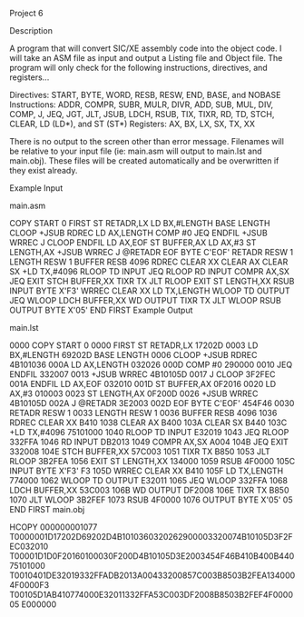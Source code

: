 Project 6

Description

A program that will convert SIC/XE assembly code into the object code. I will take an ASM file as input and output a Listing file and Object file. The program will only check for the following instructions, directives, and registers...

Directives: START, BYTE, WORD, RESB, RESW, END, BASE, and NOBASE
Instructions: ADDR, COMPR, SUBR, MULR, DIVR, ADD, SUB, MUL, DIV, COMP, J, JEQ, JGT, JLT, JSUB, LDCH, RSUB, TIX, TIXR, RD, TD, STCH, CLEAR, LD (LD*), and ST (ST*)
Registers: AX, BX, LX, SX, TX, XX

There is no output to the screen other than error message. Filenames will be relative to your input file (ie: main.asm will output to main.lst and main.obj). These files will be created automatically and be overwritten if they exist already.

Example Input

main.asm

COPY    START   0
FIRST   ST      RETADR,LX
        LD      BX,#LENGTH
        BASE    LENGTH
CLOOP  +JSUB    RDREC
        LD      AX,LENGTH
        COMP    #0
        JEQ     ENDFIL
       +JSUB    WRREC
        J       CLOOP
ENDFIL  LD      AX,EOF
        ST      BUFFER,AX
        LD      AX,#3
        ST      LENGTH,AX
       +JSUB    WRREC
        J       @RETADR
EOF     BYTE    C'EOF'
RETADR  RESW    1
LENGTH  RESW    1
BUFFER  RESB    4096
RDREC   CLEAR   XX
        CLEAR   AX
        CLEAR   SX
       +LD      TX,#4096
RLOOP   TD      INPUT
        JEQ     RLOOP
        RD      INPUT
        COMPR   AX,SX
        JEQ     EXIT
        STCH    BUFFER,XX
        TIXR    TX
        JLT     RLOOP
EXIT    ST      LENGTH,XX
        RSUB
INPUT   BYTE    X'F3'
WRREC   CLEAR   XX
        LD      TX,LENGTH
WLOOP   TD      OUTPUT
        JEQ     WLOOP
        LDCH    BUFFER,XX
        WD      OUTPUT
        TIXR    TX
        JLT     WLOOP
        RSUB
OUTPUT  BYTE    X'05'
        END     FIRST
Example Output

main.lst

0000  COPY    START   0
0000  FIRST   ST      RETADR,LX         17202D
0003          LD      BX,#LENGTH        69202D
              BASE    LENGTH
0006  CLOOP  +JSUB    RDREC             4B101036
000A          LD      AX,LENGTH         032026
000D          COMP    #0                290000
0010          JEQ     ENDFIL            332007
0013         +JSUB    WRREC             4B10105D
0017          J       CLOOP             3F2FEC
001A  ENDFIL  LD      AX,EOF            032010
001D          ST      BUFFER,AX         0F2016
0020          LD      AX,#3             010003
0023          ST      LENGTH,AX         0F200D
0026         +JSUB    WRREC             4B10105D
002A          J       @RETADR           3E2003
002D  EOF     BYTE    C'EOF'            454F46
0030  RETADR  RESW    1
0033  LENGTH  RESW    1
0036  BUFFER  RESB    4096
1036  RDREC   CLEAR   XX                B410
1038          CLEAR   AX                B400
103A          CLEAR   SX                B440
103C         +LD      TX,#4096          75101000
1040  RLOOP   TD      INPUT             E32019
1043          JEQ     RLOOP             332FFA
1046          RD      INPUT             DB2013
1049          COMPR   AX,SX             A004
104B          JEQ     EXIT              332008
104E          STCH    BUFFER,XX         57C003
1051          TIXR    TX                B850
1053          JLT     RLOOP             3B2FEA
1056  EXIT    ST      LENGTH,XX         134000
1059          RSUB                      4F0000
105C  INPUT   BYTE    X'F3'             F3
105D  WRREC   CLEAR   XX                B410
105F          LD      TX,LENGTH         774000
1062  WLOOP   TD      OUTPUT            E32011
1065          JEQ     WLOOP             332FFA
1068          LDCH    BUFFER,XX         53C003
106B          WD      OUTPUT            DF2008
106E          TIXR    TX                B850
1070          JLT     WLOOP             3B2FEF
1073          RSUB                      4F0000
1076  OUTPUT  BYTE    X'05'             05
              END     FIRST
main.obj

HCOPY	000000001077
T0000001D17202D69202D4B1010360320262900003320074B10105D3F2FEC032010
T00001D1D0F20160100030F200D4B10105D3E2003454F46B410B400B44075101000
T0010401DE32019332FFADB2013A00433200857C003B8503B2FEA1340004F0000F3
T00105D1AB410774000E32011332FFA53C003DF2008B8503B2FEF4F000005
E000000
